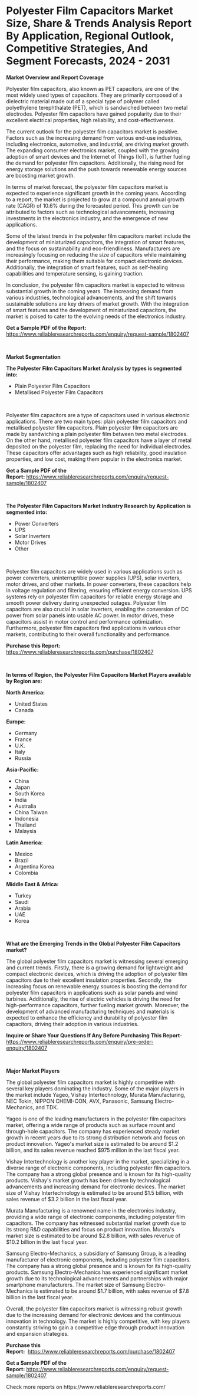 <p><h1>Polyester Film Capacitors Market Size, Share & Trends Analysis Report By Application, Regional Outlook, Competitive Strategies, And Segment Forecasts, 2024 - 2031</h1></p><p><strong>Market Overview and Report Coverage</strong></p>
<p><p>Polyester film capacitors, also known as PET capacitors, are one of the most widely used types of capacitors. They are primarily composed of a dielectric material made out of a special type of polymer called polyethylene terephthalate (PET), which is sandwiched between two metal electrodes. Polyester film capacitors have gained popularity due to their excellent electrical properties, high reliability, and cost-effectiveness.</p><p>The current outlook for the polyester film capacitors market is positive. Factors such as the increasing demand from various end-use industries, including electronics, automotive, and industrial, are driving market growth. The expanding consumer electronics market, coupled with the growing adoption of smart devices and the Internet of Things (IoT), is further fueling the demand for polyester film capacitors. Additionally, the rising need for energy storage solutions and the push towards renewable energy sources are boosting market growth.</p><p>In terms of market forecast, the polyester film capacitors market is expected to experience significant growth in the coming years. According to a report, the market is projected to grow at a compound annual growth rate (CAGR) of 10.6% during the forecasted period. This growth can be attributed to factors such as technological advancements, increasing investments in the electronics industry, and the emergence of new applications.</p><p>Some of the latest trends in the polyester film capacitors market include the development of miniaturized capacitors, the integration of smart features, and the focus on sustainability and eco-friendliness. Manufacturers are increasingly focusing on reducing the size of capacitors while maintaining their performance, making them suitable for compact electronic devices. Additionally, the integration of smart features, such as self-healing capabilities and temperature sensing, is gaining traction.</p><p>In conclusion, the polyester film capacitors market is expected to witness substantial growth in the coming years. The increasing demand from various industries, technological advancements, and the shift towards sustainable solutions are key drivers of market growth. With the integration of smart features and the development of miniaturized capacitors, the market is poised to cater to the evolving needs of the electronics industry.</p></p>
<p><strong>Get a Sample PDF of the Report:</strong> <a href="https://www.reliableresearchreports.com/enquiry/request-sample/1802407">https://www.reliableresearchreports.com/enquiry/request-sample/1802407</a></p>
<p>&nbsp;</p>
<p><strong>Market Segmentation</strong></p>
<p><strong>The Polyester Film Capacitors Market Analysis by types is segmented into:</strong></p>
<p><ul><li>Plain Polyester Film Capacitors</li><li>Metallised Polyester Film Capacitors</li></ul></p>
<p>&nbsp;</p>
<p><p>Polyester film capacitors are a type of capacitors used in various electronic applications. There are two main types: plain polyester film capacitors and metallised polyester film capacitors. Plain polyester film capacitors are made by sandwiching a plain polyester film between two metal electrodes. On the other hand, metallised polyester film capacitors have a layer of metal deposited on the polyester film, replacing the need for individual electrodes. These capacitors offer advantages such as high reliability, good insulation properties, and low cost, making them popular in the electronics market.</p></p>
<p><strong>Get a Sample PDF of the Report:</strong>&nbsp;<a href="https://www.reliableresearchreports.com/enquiry/request-sample/1802407">https://www.reliableresearchreports.com/enquiry/request-sample/1802407</a></p>
<p>&nbsp;</p>
<p><strong>The Polyester Film Capacitors Market Industry Research by Application is segmented into:</strong></p>
<p><ul><li>Power Converters</li><li>UPS</li><li>Solar Inverters</li><li>Motor Drives</li><li>Other</li></ul></p>
<p>&nbsp;</p>
<p><p>Polyester film capacitors are widely used in various applications such as power converters, uninterruptible power supplies (UPS), solar inverters, motor drives, and other markets. In power converters, these capacitors help in voltage regulation and filtering, ensuring efficient energy conversion. UPS systems rely on polyester film capacitors for reliable energy storage and smooth power delivery during unexpected outages. Polyester film capacitors are also crucial in solar inverters, enabling the conversion of DC power from solar panels into usable AC power. In motor drives, these capacitors assist in motor control and performance optimization. Furthermore, polyester film capacitors find applications in various other markets, contributing to their overall functionality and performance.</p></p>
<p><strong>Purchase this Report:</strong>&nbsp; <a href="https://www.reliableresearchreports.com/purchase/1802407">https://www.reliableresearchreports.com/purchase/1802407</a></p>
<p>&nbsp;</p>
<p><strong>In terms of Region, the Polyester Film Capacitors Market Players available by Region are:</strong></p>
<p>
    <p> <strong> North America: </strong>
        <ul>
            <li>United States</li>
            <li>Canada</li>
        </ul>
        </p> 
    <p> <strong> Europe: </strong>
        <ul>
            <li>Germany</li>
            <li>France</li>
            <li>U.K.</li>
            <li>Italy</li>
            <li>Russia</li>
        </ul>
        </p> 
    <p> <strong> Asia-Pacific: </strong>
        <ul>
            <li>China</li>
            <li>Japan</li>
            <li>South Korea</li>
            <li>India</li>
            <li>Australia</li>
            <li>China Taiwan</li>
            <li>Indonesia</li>
            <li>Thailand</li>
            <li>Malaysia</li>
        </ul>
        </p> 
    <p> <strong> Latin America: </strong>
        <ul>
            <li>Mexico</li>
            <li>Brazil</li>
            <li>Argentina Korea</li>
            <li>Colombia</li>
        </ul>
        </p> 
    <p> <strong> Middle East & Africa: </strong>
        <ul>
            <li>Turkey</li>
            <li>Saudi</li>
            <li>Arabia</li>
            <li>UAE</li>
            <li>Korea</li>
        </ul>
    </p>
    </p>
<p>&nbsp;</p>
<p><strong>What are the Emerging Trends in the Global Polyester Film Capacitors market?</strong></p>
<p><p>The global polyester film capacitors market is witnessing several emerging and current trends. Firstly, there is a growing demand for lightweight and compact electronic devices, which is driving the adoption of polyester film capacitors due to their excellent insulation properties. Secondly, the increasing focus on renewable energy sources is boosting the demand for polyester film capacitors in applications such as solar panels and wind turbines. Additionally, the rise of electric vehicles is driving the need for high-performance capacitors, further fueling market growth. Moreover, the development of advanced manufacturing techniques and materials is expected to enhance the efficiency and durability of polyester film capacitors, driving their adoption in various industries.</p></p>
<p><strong>Inquire or Share Your Questions If Any Before Purchasing This Report</strong>- <a href="https://www.reliableresearchreports.com/enquiry/pre-order-enquiry/1802407">https://www.reliableresearchreports.com/enquiry/pre-order-enquiry/1802407</a></p>
<p>&nbsp;</p>
<p><strong>Major Market Players</strong></p>
<p><p>The global polyester film capacitors market is highly competitive with several key players dominating the industry. Some of the major players in the market include Yageo, Vishay Intertechnology, Murata Manufacturing, NEC Tokin, NIPPON CHEMI-CON, AVX, Panasonic, Samsung Electro-Mechanics, and TDK.</p><p>Yageo is one of the leading manufacturers in the polyester film capacitors market, offering a wide range of products such as surface mount and through-hole capacitors. The company has experienced steady market growth in recent years due to its strong distribution network and focus on product innovation. Yageo's market size is estimated to be around $1.2 billion, and its sales revenue reached $975 million in the last fiscal year.</p><p>Vishay Intertechnology is another key player in the market, specializing in a diverse range of electronic components, including polyester film capacitors. The company has a strong global presence and is known for its high-quality products. Vishay's market growth has been driven by technological advancements and increasing demand for electronic devices. The market size of Vishay Intertechnology is estimated to be around $1.5 billion, with sales revenue of $3.2 billion in the last fiscal year.</p><p>Murata Manufacturing is a renowned name in the electronics industry, providing a wide range of electronic components, including polyester film capacitors. The company has witnessed substantial market growth due to its strong R&D capabilities and focus on product innovation. Murata's market size is estimated to be around $2.8 billion, with sales revenue of $10.2 billion in the last fiscal year.</p><p>Samsung Electro-Mechanics, a subsidiary of Samsung Group, is a leading manufacturer of electronic components, including polyester film capacitors. The company has a strong global presence and is known for its high-quality products. Samsung Electro-Mechanics has experienced significant market growth due to its technological advancements and partnerships with major smartphone manufacturers. The market size of Samsung Electro-Mechanics is estimated to be around $1.7 billion, with sales revenue of $7.8 billion in the last fiscal year.</p><p>Overall, the polyester film capacitors market is witnessing robust growth due to the increasing demand for electronic devices and the continuous innovation in technology. The market is highly competitive, with key players constantly striving to gain a competitive edge through product innovation and expansion strategies.</p></p>
<p><strong>Purchase this Report:</strong>&nbsp;&nbsp;<a href="https://www.reliableresearchreports.com/purchase/1802407">https://www.reliableresearchreports.com/purchase/1802407</a></p>
<p></p>
<p><strong>Get a Sample PDF of the Report:</strong>&nbsp;<a href="https://www.reliableresearchreports.com/enquiry/request-sample/1802407">https://www.reliableresearchreports.com/enquiry/request-sample/1802407</a></p>
<p>Check more reports on https://www.reliableresearchreports.com/</p>